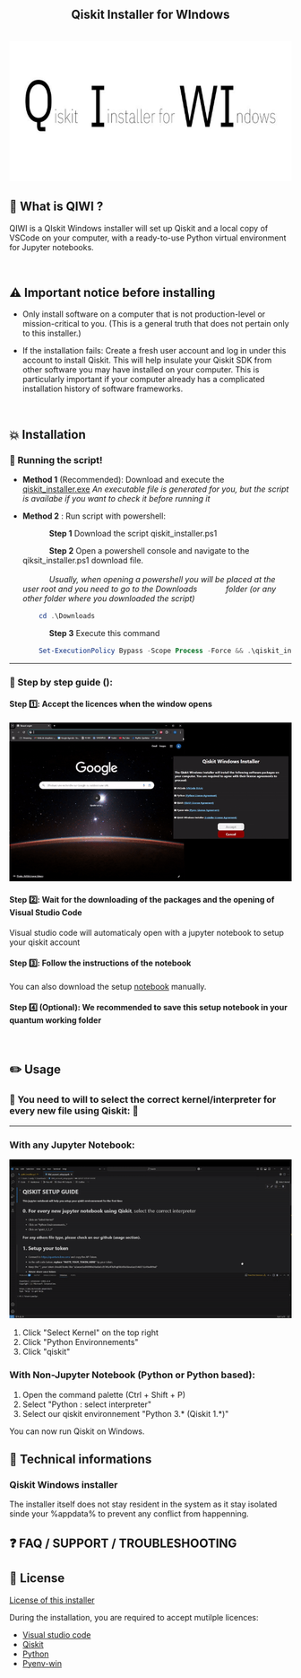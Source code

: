 <div align="center">
  <h2 align="center">Qiskit Installer for WIndows</h1>
</div>

<div align="center">

  <!-- PROJECT LOGO -->
  <br />
    
  <img alt="QiskitWindowslogo" src="ressources/assets/Logo.jpg" width="700" height="250">
    
  <br />
</div>

##  📍 What is QIWI ?

QIWI is a QIskit Windows installer will set up Qiskit and a local copy of VSCode on your computer, with a ready-to-use Python virtual environment for Jupyter notebooks.

<br />

## ⚠️ Important notice before installing  

- Only install software on a computer that is not production-level or mission-critical to you. (This is a general truth that does not pertain only to this installer.)

- If the installation fails: Create a fresh user account and log in under this account to install Qiskit. This will help insulate your Qiskit SDK from other software you may have installed on your computer. This is particularly important if your computer already has a complicated installation history of software frameworks.

<br />


## 💥 Installation

### 🏃 Running the script!   

- **Method 1** (Recommended): Download and execute the [qiskit_installer.exe](https://github.com/ket-q/qiskit_windows_installer_pub/raw/refs/heads/main/qiskit_installer.exe)
*An executable file is generated for you, but the script is availabe if you want to check it before running it*

  
- **Method 2** : Run script with powershell:

  &nbsp;&nbsp;&nbsp;&nbsp;&nbsp;&nbsp;&nbsp;&nbsp;&nbsp;&nbsp;&nbsp;&nbsp;**Step 1** Download the script qiskit_installer.ps1
  
  &nbsp;&nbsp;&nbsp;&nbsp;&nbsp;&nbsp;&nbsp;&nbsp;&nbsp;&nbsp;&nbsp;&nbsp;**Step 2** Open a powershell console and navigate to the qiksit_installer.ps1 download file.\
  &nbsp;\
  &nbsp;&nbsp;&nbsp;&nbsp;&nbsp;&nbsp;&nbsp;&nbsp;&nbsp;&nbsp;&nbsp;&nbsp;*Usually, when opening a powershell you will be placed at the user root and you need to go to the Downloads 
  &nbsp;&nbsp;&nbsp;&nbsp;&nbsp;&nbsp;&nbsp;&nbsp;&nbsp;&nbsp;&nbsp;&nbsp;folder (or any other folder where you downloaded the script)*
  
  ```powershell
      cd .\Downloads
  ```
  
  &nbsp;&nbsp;&nbsp;&nbsp;&nbsp;&nbsp;&nbsp;&nbsp;&nbsp;&nbsp;&nbsp;&nbsp;**Step 3** Execute this command 
  ```powershell
      Set-ExecutionPolicy Bypass -Scope Process -Force && .\qiskit_installer.ps1

  ```

---


### 🚶 Step by step guide (): 

#### Step 1️⃣: Accept the licences when the window opens

![GIF aceppting licenses](https://github.com/ket-q/qiskit_windows_installer_pub/blob/main/ressources/assets/accepting.gif)


#### Step 2️⃣: Wait for the downloading of the packages and the opening of Visual Studio Code

Visual studio code will automaticaly open with a jupyter notebook to setup your qiskit account

#### Step 3️⃣: Follow the instructions of the notebook

You can also download the setup [notebook](https://raw.githubusercontent.com/ket-q/qiskit_windows_installer_pub/refs/heads/main/notebooks/IBM_account_setup.ipynb) manually.

#### Step 4️⃣ (Optional): We recommended to save this setup notebook in your quantum working folder

<br />


## ✏️ Usage 

### 🚩 You need to will to select the correct kernel/interpreter for every new file using Qiskit:  🚩 

---

### With any Jupyter Notebook:

![GIF select kernel](https://github.com/ket-q/qiskit_windows_installer_pub/blob/main/ressources/assets/select.gif)

1. Click "Select Kernel" on the top right
2. Click "Python Environnements"
3. Click "qiskit"

### With Non-Jupyter Notebook (Python or Python based):

1. Open the command palette (Ctrl + Shift + P)
2. Select "Python : select interpreter"
3. Select our qiskit environnement "Python 3.* (Qiskit 1.*)"

You can now run Qiskit on Windows.


## 🔌 Technical informations 


### Qiskit Windows installer

The installer itself does not stay resident in the system as it stay isolated sinde your %appdata% to prevent any conflict from happenning.



## ❓ FAQ / SUPPORT / TROUBLESHOOTING




## 📜 License

[License of this installer](https://github.com/ket-q/qiskit_windows_installer_pub/blob/main/LICENSE)

During the installation, you are required to accept mutilple licences:
- [Visual studio code](https://code.visualstudio.com/license)
- [Qiskit](https://github.com/Qiskit/qiskit/blob/main/LICENSE.txt)
- [Python](https://docs.python.org/3/license.html#terms-and-conditions-for-accessing-or-otherwise-using-python)
- [Pyenv-win](https://pyenv-win.github.io/pyenv-win/#license-and-copyright)


